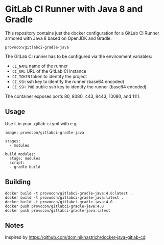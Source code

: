 # GitLab CI Runner with Java 8 and Gradle

This repository contains just the docker configuration for a GitLab CI Runner armored with Java 8 based on OpenJDK and Gradle.

`provocon/gitlabci-gradle-java`

The GitLab CI runner has to be configured via the environment variables:

- `CI_NAME` name of the runner
- `CI_URL` URL of the GitLab CI instance
- `CI_TOKEN` token to identify the project
- `CI_SSH` ssh key to identify the runner (base64 encoded)
- `CI_SSH_PUB` public ssh key to identify the runner (base64 encoded)

The container exposes ports 80, 8080, 443, 8443, 10080, and 1111.

## Usage

Use it in your .gitlab-ci.yml with e.g.

```
image: provocon/gitlabci-gradle-java

stages:
  - modules

build_modules:
  stage: modules
  script: 
  - gradle build
```

## Building

```
docker build -t provocon/gitlabci-gradle-java:4.0:latest .
docker build -t provocon/gitlabci-gradle-java:latest .
docker build -t provocon/gitlabci-gradle-java:4.0 .
docker push provocon/gitlabci-gradle-java:4.0
docker push provocon/gitlabci-gradle-java:latest
```

## Notes
 
Inspired by https://github.com/dominikhastrich/docker-java-gitlab-cd
 